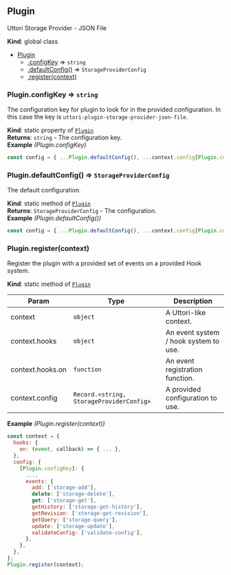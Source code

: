 <a name="Plugin"></a>

## Plugin
Uttori Storage Provider - JSON File

**Kind**: global class  

* [Plugin](#Plugin)
    * [.configKey](#Plugin.configKey) ⇒ <code>string</code>
    * [.defaultConfig()](#Plugin.defaultConfig) ⇒ <code>StorageProviderConfig</code>
    * [.register(context)](#Plugin.register)

<a name="Plugin.configKey"></a>

### Plugin.configKey ⇒ <code>string</code>
The configuration key for plugin to look for in the provided configuration.
In this case the key is `uttori-plugin-storage-provider-json-file`.

**Kind**: static property of [<code>Plugin</code>](#Plugin)  
**Returns**: <code>string</code> - The configuration key.  
**Example** *(Plugin.configKey)*  
```js
const config = { ...Plugin.defaultConfig(), ...context.config[Plugin.configKey] };
```
<a name="Plugin.defaultConfig"></a>

### Plugin.defaultConfig() ⇒ <code>StorageProviderConfig</code>
The default configuration.

**Kind**: static method of [<code>Plugin</code>](#Plugin)  
**Returns**: <code>StorageProviderConfig</code> - The configuration.  
**Example** *(Plugin.defaultConfig())*  
```js
const config = { ...Plugin.defaultConfig(), ...context.config[Plugin.configKey] };
```
<a name="Plugin.register"></a>

### Plugin.register(context)
Register the plugin with a provided set of events on a provided Hook system.

**Kind**: static method of [<code>Plugin</code>](#Plugin)  

| Param | Type | Description |
| --- | --- | --- |
| context | <code>object</code> | A Uttori-like context. |
| context.hooks | <code>object</code> | An event system / hook system to use. |
| context.hooks.on | <code>function</code> | An event registration function. |
| context.config | <code>Record.&lt;string, StorageProviderConfig&gt;</code> | A provided configuration to use. |

**Example** *(Plugin.register(context))*  
```js
const context = {
  hooks: {
    on: (event, callback) => { ... },
  },
  config: {
    [Plugin.configKey]: {
      ...,
      events: {
        add: ['storage-add'],
        delete: ['storage-delete'],
        get: ['storage-get'],
        getHistory: ['storage-get-history'],
        getRevision: ['storage-get-revision'],
        getQuery: ['storage-query'],
        update: ['storage-update'],
        validateConfig: ['validate-config'],
      },
    },
  },
};
Plugin.register(context);
```
